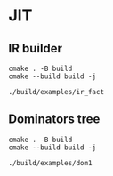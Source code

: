 # JIT

## IR builder

```shell
cmake . -B build
cmake --build build -j

./build/examples/ir_fact
```

## Dominators tree

```shell
cmake . -B build
cmake --build build -j

./build/examples/dom1
```
